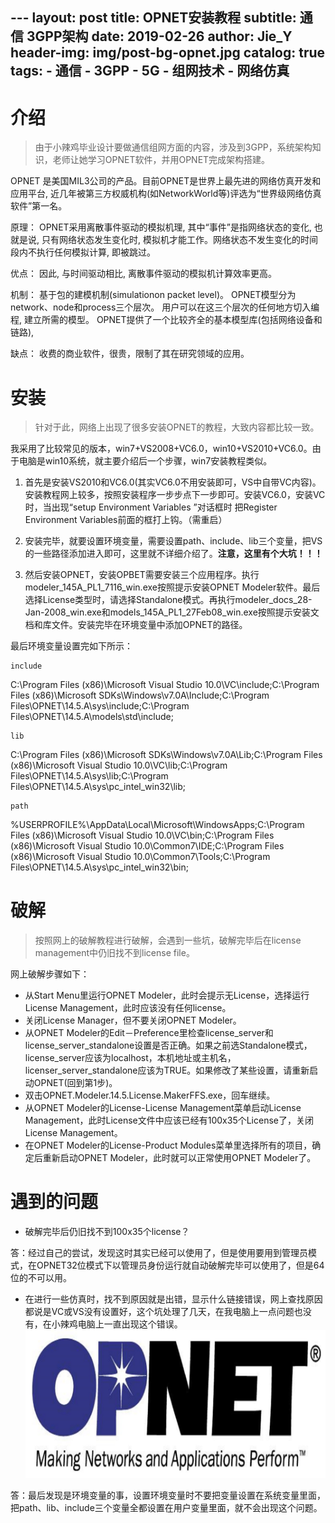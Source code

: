 ﻿﻿﻿---
layout:     post
title:      OPNET安装教程
subtitle:   通信 3GPP架构
date:       2019-02-26
author:     Jie_Y
header-img: img/post-bg-opnet.jpg
catalog: true
tags:
    - 通信
    - 3GPP
    - 5G
    - 组网技术
    - 网络仿真
---



# 介绍

> 由于小辣鸡毕业设计要做通信组网方面的内容，涉及到3GPP，系统架构知识，老师让她学习OPNET软件，并用OPNET完成架构搭建。

OPNET 是美国MIL3公司的产品。目前OPNET是世界上最先进的网络仿真开发和应用平台, 近几年被第三方权威机构(如NetworkWorld等)评选为“世界级网络仿真软件”第一名。

原理： 
OPNET采用离散事件驱动的模拟机理, 其中“事件”是指网络状态的变化, 也就是说, 只有网络状态发生变化时, 模拟机才能工作。网络状态不发生变化的时间段内不执行任何模拟计算, 即被跳过。 

优点： 
因此, 与时间驱动相比, 离散事件驱动的模拟机计算效率更高。 

机制： 
基于包的建模机制(simulationon packet level)。 
OPNET模型分为network、node和process三个层次。 
用户可以在这三个层次的任何地方切入编程, 建立所需的模型。 
OPNET提供了一个比较齐全的基本模型库(包括网络设备和链路), 

缺点： 
收费的商业软件，很贵，限制了其在研究领域的应用。

# 安装

> 针对于此，网络上出现了很多安装OPNET的教程，大致内容都比较一致。

我采用了比较常见的版本，win7+VS2008+VC6.0，win10+VS2010+VC6.0。由于电脑是win10系统，就主要介绍后一个步骤，win7安装教程类似。

1. 首先是安装VS2010和VC6.0(其实VC6.0不用安装即可，VS中自带VC内容)。安装教程网上较多，按照安装程序一步步点下一步即可。安装VC6.0，安装VC时，当出现“setup Environment Variables ”对话框时 把Register Environment Variables前面的框打上钩。（需重启）
2. 安装完毕，就要设置环境变量，需要设置path、include、lib三个变量，把VS的一些路径添加进入即可，这里就不详细介绍了。**注意，这里有个大坑！！！**

3. 然后安装OPNET，安装OPBET需要安装三个应用程序。执行modeler_145A_PL1_7116_win.exe按照提示安装OPNET Modeler软件。最后选择License类型时，请选择Standalone模式。再执行modeler_docs_28-Jan-2008_win.exe和models_145A_PL1_27Feb08_win.exe按照提示安装文档和库文件。安装完毕在环境变量中添加OPNET的路径。

最后环境变量设置完如下所示：

    include

C:\Program Files (x86)\Microsoft Visual Studio 10.0\VC\include;C:\Program Files (x86)\Microsoft SDKs\Windows\v7.0A\Include;C:\Program Files\OPNET\14.5.A\sys\include;C:\Program Files\OPNET\14.5.A\models\std\include;

    lib

C:\Program Files (x86)\Microsoft SDKs\Windows\v7.0A\Lib;C:\Program Files (x86)\Microsoft Visual Studio 10.0\VC\lib;C:\Program Files\OPNET\14.5.A\sys\lib;C:\Program Files\OPNET\14.5.A\sys\pc_intel_win32\lib;

    path

%USERPROFILE%\AppData\Local\Microsoft\WindowsApps;C:\Program Files (x86)\Microsoft Visual Studio 10.0\VC\bin;C:\Program Files (x86)\Microsoft Visual Studio 10.0\Common7\IDE;C:\Program Files (x86)\Microsoft Visual Studio 10.0\Common7\Tools;C:\Program Files\OPNET\14.5.A\sys\pc_intel_win32\bin;

# 破解

> 按照网上的破解教程进行破解，会遇到一些坑，破解完毕后在license management中仍旧找不到license file。

网上破解步骤如下：

   - 从Start Menu里运行OPNET Modeler，此时会提示无License，选择运行License  Management，此时应该没有任何license。
   - 关闭License Manager，但不要关闭OPNET Modeler。
   - 从OPNET Modeler的Edit－Preference里检查license_server和license_server_standalone设置是否正确。如果之前选Standalone模式，license_server应该为localhost，本机地址或主机名，licenser_server_standalone应该为TRUE。如果修改了某些设置，请重新启动OPNET(回到第1步)。
   - 双击OPNET.Modeler.14.5.License.MakerFFS.exe，回车继续。
   - 从OPNET Modeler的License-License Management菜单启动License Management，此时License文件中应该已经有100x35个License了，关闭License Management。
   - 在OPNET Modeler的License-Product Modules菜单里选择所有的项目，确定后重新启动OPNET Modeler，此时就可以正常使用OPNET Modeler了。

# 遇到的问题

- 破解完毕后仍旧找不到100x35个license？

答：经过自己的尝试，发现这时其实已经可以使用了，但是使用要用到管理员模式，在OPNET32位模式下以管理员身份运行就自动破解完毕可以使用了，但是64位的不可以用。

- 在进行一些仿真时，找不到原因就是出错，显示什么链接错误，网上查找原因都说是VC或VS没有设置好，这个坑处理了几天，在我电脑上一点问题也没有，在小辣鸡电脑上一直出现这个错误。
![](/img/post-bg-opnet.jpg)

答：最后发现是环境变量的事，设置环境变量时不要把变量设置在系统变量里面，把path、lib、include三个变量全都设置在用户变量里面，就不会出现这个问题。














